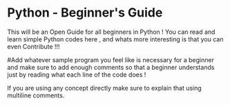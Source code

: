 # Python - Beginner's Guide


This will be an Open Guide for all beginners in Python ! You can read and learn simple Python codes here , and whats more interesting is that you can even Contribute !!!


#Add whatever sample program you feel like is necessary for a beginner and make sure to add enough comments so that a beginner understands just by reading what each line of the code does !
 
 If you are using any concept directly make sure to explain that using multiline comments.
